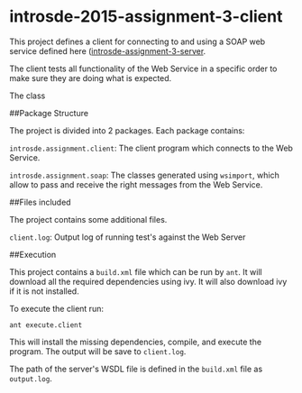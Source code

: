 # introsde-2015-assignment-3-client

This project defines a client for connecting to and using a SOAP web service defined here ([introsde-assignment-3-server](https://github.com/djbb7/introsde-2015-assignment-3-server).

The client tests all functionality of the Web Service in a specific order to make sure they are doing what is expected.

The class

##Package Structure

The project is divided into 2 packages. Each package contains:

`introsde.assignment.client`: The client program which connects to the Web Service.

`introsde.assignment.soap`: The classes generated using `wsimport`, which allow to pass and receive the right messages from the Web Service.

##Files included

The project contains some additional files.

`client.log`: Output log of running test's against the Web Server

##Execution

This project contains a `build.xml` file which can be run by `ant`. It will download all the required dependencies using ivy. It will also download ivy if it is not installed.

To execute the client run:
```
ant execute.client
```
This will install the missing dependencies, compile, and execute the program. The output will be save to `client.log`.

The path of the server's WSDL file is defined in the `build.xml` file as `output.log`.